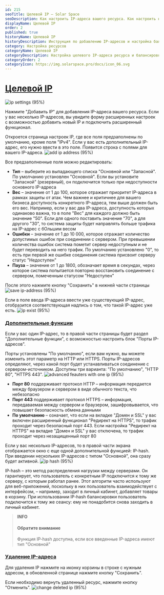 ```yaml
---
id: 215
seoTitle: Целевой IP — Solar Space
seoDescription: Как настроить IP-адреса вашего ресурса. Как настроить несколько IP-адресов в личном кабинете. Как удалить IP-адреса вашего ресурса — пошаговая инструкция Solar Space
displayName: Целевой IP
order: 2
published: true
historyName: Целевой IP
historyDescription: Инструкция по добавлению IP-адресов и настройка балансировки трафика с дополнительными функциями
category: Настройка ресурсов
categoryName: Целевой IP
categoryDescription: Настройка целевого IP-адреса ресурса и балансировка трафика
categoryOrder: 2
categoryIcon: https://img.solarspace.pro/docs/icon_06.svg
---
```


# [Целевой IP](ip-settings)

![ip settings (95%)](https://img.solarspace.pro/docs/field-ip-settings.jpg "Вкладка Настройки IP")

Нажмите "Добавить IP" для добавления IP-адреса вашего ресурса.
Если у вас несколько IP-адресов, вы увидите форму расширенных настроек с возможностью добавить новый IP и подключить расширенный функционал.

Откроется страница настроек IP, где все поля предзаполнены по умолчанию, кроме поля "IPv4".
Если у вас есть дополнительный IP-адрес, его нужно ввести в это поле.
Появится строка с полями для вашего IP-адреса.
![add ip address (95%)](https://img.solarspace.pro/docs/add-ip-settings.jpg "Добавление IP-адреса")

Все предзаполненные поля можно редактировать:
- **Тип** – выберите из выпадающего списка "Основной или "Запасной". По умолчанию установлен "Основной". Если вы установите "Запасной" (резервный), он подключится только при недоступности основного IP-адреса
- **Вес** – значение от 1 до 100, которое отражает приоритет IP-адреса в рамках защиты от атак. Чем важнее и критичнее для вашего бизнеса доступность конкретного IP-адреса, тем выше должен быть его вес. Например, если у вас два IP-адреса, доступность которых одинаково важна, то в поле "Вес" для каждого должно быть значение "50". Если для одного поставить значение "70", а для другого "30", то система защиты будет направлять больше трафика на IP-адрес с бОльшим весом
- **Ошибки** – значение от 1 до 10 000, которое отражает количество допустимых ошибок при соединении с сервером. При превышении количества ошибок система пометит сервер недоступным и не будет переводить на него трафик. По умолчанию установлено "0", то есть при первой же ошибке соединения система присвоит серверу статус "Недоступен"
- **Пауза** – значение от 1 до 1800, обозначает время в секундах, через которое система попытается повторно восстановить соединение с сервером, помеченным статусом "Недоступен"

После этого нажмите кнопку "Сохранить" в нижней части страницы
![save ip-address (95%)](https://img.solarspace.pro/docs/save-ip-settings.jpg "Сохранение нового IP-адреса")

Если в поле ввода IP-адреса ввести уже существующий IP-адрес, отобразится соответствующая надпись о том, что такой IP-адрес уже есть.
![ip exist (95%)](https://img.solarspace.pro/docs/double-ip-settings.jpg "Уведомление о существующем IP-адресе")

### [Дополнительные функции](additional-features)

Если у вас один IP-адрес, то в правой части страницы будет раздел "Дополнительные функции", с возможностью настроить блок "Порты IP-адресов".

Порты установлены "По умолчанию", если вам нужно, вы можете изменить этот параметр на HTTP или HTTPS. Порты IP-адресов определяют, через какой порт будет устанавливаться соединение с сервером-источником. Доступны три варианта: "По умолчанию", "HTTP 80", "HTTPS 443".
![advanced feauters with one ip (95%)](https://img.solarspace.pro/docs/port-ip-settings.jpg "Дополнительные функции, если IP-адрес один")
- **Порт 80** поддерживает протокол HTTP – информация передается между браузером и сервером в виде обычного текста, что небезопасно
- **Порт 443** поддерживает протокол HTTPS – информация, передаваемая между сервером и браузером, зашифровывается, что повышает безопасность обмена данными
- **По умолчанию** – означает, что если на вкладке "Домен и SSL" у вас включен расширенный функционал "Редирект на HTTPS", то трафик проходит через безопасный порт 443. Если настройка "Редирект на HTTPS" на вкладке "Домен и SSL" у вас отключена, то трафик проходит через незащищенный порт 80

Если у вас несколько IP-адресов, то в правой части экрана отображается окно с еще одной дополнительной функцией: IP-hash. При введении нескольких IP-адресов с типом "Основной", она сразу будет активной.
![ip hash (95%)](https://img.solarspace.pro/docs/ip-hash-ip-settings.jpg "IP-hash")

IP-hash – это метод распределения нагрузки между серверами. Он гарантирует, что пользователь с конкретным IP подключится к тому же серверу, с которым работал ранее. Этот алгоритм часто используют для веб-приложений, поскольку в них пользователь взаимодействует с интерфейсом, – например, заходит в личный кабинет, добавляет товары в корзину. При использовании IP-hash балансировки пользователь подключится к тому же сеансу: ему не понадобится снова заходить в личный кабинет.

> **INFO**
> #### Обратите внимание
> Функция IP-hash доступна, если все введенные IP-адреса имеют тип "Основной"

### [Удаление IP-адреса](deleting-ip-address)
Для удаления IP нажмите на иконку корзины в строке с нужным адресом, в обновленной странице нажмите кнопку "Сохранить".

Если необходимо вернуть удаленный ресурс, нажмите кнопку "Отменить".
![change deleted ip (95%)](https://img.solarspace.pro/docs/cancel-or-save-deleted-ip.jpg "Сохранение или отмена удаленного IP-адреса")